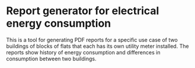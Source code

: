 # Report generator for electrical energy consumption

This is a tool for generating PDF reports for a specific use case
of two buildings of blocks of flats that each has its own utility
meter installed. The reports show history of energy consumption
and differences in consumption between two buildings.
